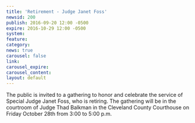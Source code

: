 ```yaml
---
title: 'Retirement - Judge Janet Foss'
newsid: 200
publish: 2016-09-20 12:00 -0500
expire: 2016-10-29 12:00 -0500
system: 
feature: 
category: 
news: true
carousel: false
link: 
carousel_expire: 
carousel_content: 
layout: default
---
```

<p>The public is invited to a gathering to honor and celebrate the service of Special Judge Janet Foss, who is retiring. The gathering will be in the courtroom of Judge Thad Balkman in the Cleveland County Courthouse on Friday October 28th from 3:00 to 5:00 p.m.</p>